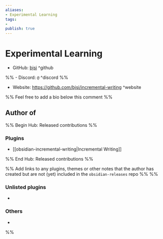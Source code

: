 ```yaml
---
aliases:
- Experimental Learning
tags: 
- 
publish: true
---
```


# Experimental Learning

- GitHub: [bjsi](https://github.com/bjsi/) ^github

%% - Discord: `@` ^discord %%

- Website: <https://github.com/bjsi/incremental-writing> ^website

<!-- - [[Publish sites|Publish site]]: ^publish -->

%% Feel free to add a bio below this comment %%


## Author of

%% Begin Hub: Released contributions %%
### Plugins
- [[obsidian-incremental-writing|Incremental Writing]]

%% End Hub: Released contributions %%

%% Add links to any plugins, themes or other notes that the author has created but are not (yet) included in the `obsidian-releases` repo %%
%%
### Unlisted plugins

- 

### Others

- 
%%

<!--
## Sponsor this author

- [[GitHub sponsors]]: [Sponsor @bjsi on GitHub Sponsors](https://github.com/sponsors/bjsi) ^github-sponsor
- [[Buy me a coffee]]: ^buy-me-a-coffee
- [[PayPal]]: ^paypal
- [[Patreon]]: ^patreon

-->

<!--
## Follow this author

- [[YouTube Channels|On YouTube]]: ^youtube
- Twitter: ^twitter
- ...
-->